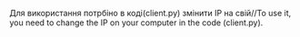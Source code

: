Для використання потрбіно в коді(client.py) змінити IP на свій//To use it, you need to change the IP on your computer in the code (client.py).
